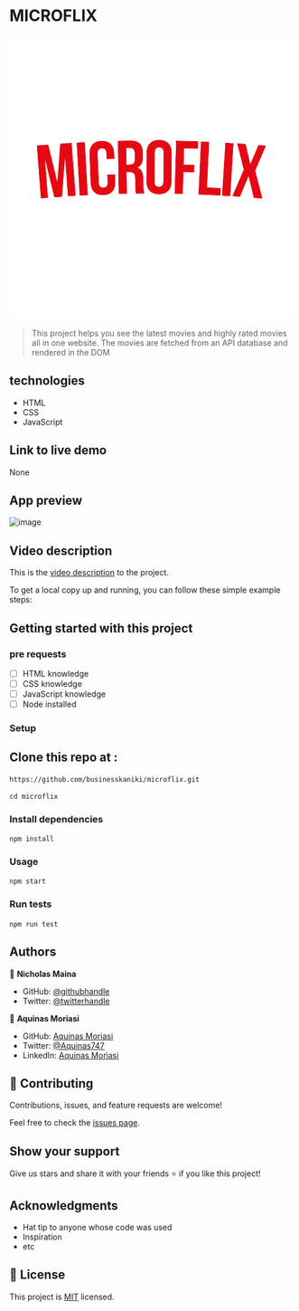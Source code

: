 # MICROFLIX

![](./src/imgs/logo.png)

> This project helps you see the latest movies and  highly rated  movies all in one website. The movies are fetched from an API database and rendered in the DOM


## technologies

- HTML
- CSS
- JavaScript

## Link to live demo

None

## App preview

![image](https://user-images.githubusercontent.com/78630021/183215301-8cb67046-5cac-42f6-ab98-93cfeafb26c8.png)

## Video description

This is the [video description](https://drive.google.com/file/d/1BLSY-tEE1j0gQWYguQggN7YPCRdcVn00/view?usp=sharing) to the project.


To get a local copy up and running, you can follow these simple example steps:

## Getting started with this project
 ### pre requests
 - [ ] HTML knowledge
 - [ ] CSS knowledge
 - [ ] JavaScript knowledge
 - [ ] Node installed

### Setup

##  Clone this repo at :

```
https://github.com/businesskaniki/microflix.git

```
```
cd microflix

```

### Install dependencies

```
npm install

```

### Usage

```
npm start

```
### Run tests

```
npm run test

```

## Authors

👤 **Nicholas Maina**

- GitHub: [@githubhandle](https://github.com/businesskaniki)
- Twitter: [@twitterhandle](https://twitter.com/Nik7346)

👤 **Aquinas Moriasi** 
- GitHub: [Aquinas Moriasi](https://github.com/Aquinasmoriasi) 
- Twitter: [@Aquinas747](twitter.com/aquinas747) 
- LinkedIn: [Aquinas Moriasi](https://www.linkedin.com/in/aquinas-moriasi/) 

## 🤝 Contributing

Contributions, issues, and feature requests are welcome!

Feel free to check the [issues page](https://github.com/businesskaniki/microflix/issues).

## Show your support

Give us stars and share it with your friends ⭐️ if you like this project!

## Acknowledgments

- Hat tip to anyone whose code was used
- Inspiration
- etc

## 📝 License

This project is [MIT](./LICENSE) licensed.
